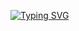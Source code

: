 [![Typing SVG](https://readme-typing-svg.demolab.com?font=Fira+Code&size=30&duration=2000&pause=1000&color=10A1B8&center=true&multiline=true&width=435&lines=Hi%F0%9F%91%8B;I'm+Imran;I'm+interested+in+Android+and+Linux;I'm+learning+Java%2C+Kotlin+and+C)](https://git.io/typing-svg)
<!---
IJoseph23/IJoseph23 is a ✨ special ✨ repository because its `README.md` (this file) appears on your GitHub profile.
You can click the Preview link to take a look at your changes.
--->
